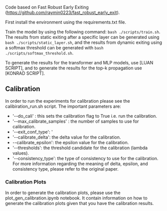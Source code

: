 Code based on Fast Robust Early Exiting (https://github.com/raymin0223/fast_robust_early_exit).

First install the environment using the requirements.txt file.

Train the model by using the following command:
```bash ./scripts/train.sh```. The results from static exiting after a specific layer can be generated using ```bash ./scripts/static_layer.sh```, and the results from dynamic exiting using a softmax threshold can be generated with ```bash ./scripts/softmax_threshold.sh```.

To generate the results for the transformer and MLP models, use [LUAN SCRIPT], and to generate the results for the top-k propagation use [KONRAD SCRIPT]. 


## Calibration
In order to run the experiments for calibration please see the calibiration_run.sh script.
The important parameters are:
- '--do_cali' : this sets the calibration flag to True i.e. run the calibration.
- '--max_calibrate_samples' : the number of samples to use for calibration.
- '--exit_conf_type': '
- '--calibrate_delta': the delta value for the calibration.
- --calibrate_epsilon': the epsilon value for the calibration.
- '--thresholds': the threshold candidate for the calibration (lambda values).
- '--consistency_type': the type of consistency to use for the calibration.
For more information regarding the meaning of delta, epsilon, and consistency type, please refer to the original paper.

### Calibration Plots
In order to generate the calibration plots, please use the plot_gen_calibration.ipynb notebook. 
It contain information on how to generate the calibration plots given that you have the calibration results.
